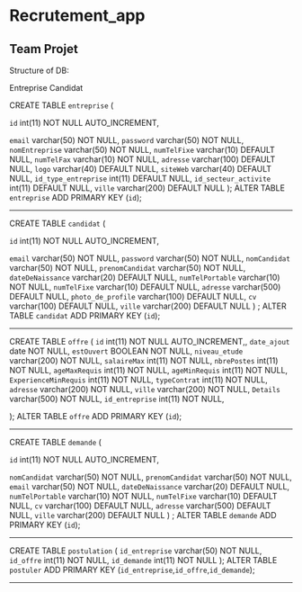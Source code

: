 # Recrutement_app
## Team Projet

Structure of DB:

Entreprise
Candidat

CREATE TABLE `entreprise` (

`id` int(11) NOT NULL AUTO_INCREMENT,

`email` varchar(50) NOT NULL,
`password` varchar(50) NOT NULL,
`nomEntreprise` varchar(50) NOT NULL,
`numTelFixe` varchar(10) DEFAULT NULL,
`numTelFax` varchar(10) NOT NULL,
`adresse` varchar(100) DEFAULT NULL,
`logo` varchar(40) DEFAULT NULL,
`siteWeb` varchar(40) DEFAULT NULL,
`id_type_entreprise` int(11) DEFAULT NULL,
`id_secteur_activite` int(11) DEFAULT NULL,
`ville` varchar(200) DEFAULT NULL
);
ALTER TABLE `entreprise` ADD PRIMARY KEY (`id`);

____________________________________________________

CREATE TABLE `candidat` (

`id` int(11) NOT NULL AUTO_INCREMENT,

`email` varchar(50) NOT NULL,
`password` varchar(50) NOT NULL,
`nomCandidat` varchar(50) NOT NULL,
`prenomCandidat` varchar(50) NOT NULL,
`dateDeNaissance` varchar(20) DEFAULT NULL,
`numTelPortable` varchar(10) NOT NULL,
`numTelFixe` varchar(10) DEFAULT NULL,
`adresse` varchar(500) DEFAULT NULL,
`photo_de_profile` varchar(100) DEFAULT NULL,
`cv` varchar(100) DEFAULT NULL,
`ville` varchar(200) DEFAULT NULL
) ;
ALTER TABLE `candidat` ADD PRIMARY KEY (`id`);

____________________________________________________

CREATE TABLE `offre` (
`id` int(11) NOT NULL AUTO_INCREMENT,,
`date_ajout` date NOT NULL,
`estOuvert` BOOLEAN NOT NULL,
`niveau_etude` varchar(200) NOT NULL,
`salaireMax` int(11) NOT NULL,
`nbrePostes` int(11) NOT NULL,
`ageMaxRequis` int(11) NOT NULL,
`ageMinRequis` int(11) NOT NULL,
`ExperienceMinRequis` int(11) NOT NULL,
`typeContrat` int(11) NOT NULL,
`adresse` varchar(200) NOT NULL,
`ville` varchar(200) NOT NULL,
`Details` varchar(500) NOT NULL,
`id_entreprise` int(11) NOT NULL,

);
ALTER TABLE `offre` ADD PRIMARY KEY (`id`);

________________________________________________

CREATE TABLE `demande` (

`id` int(11) NOT NULL AUTO_INCREMENT,

`nomCandidat` varchar(50) NOT NULL,
`prenomCandidat` varchar(50) NOT NULL,
`email` varchar(50) NOT NULL,
`dateDeNaissance` varchar(20) DEFAULT NULL,
`numTelPortable` varchar(10) NOT NULL,
`numTelFixe` varchar(10) DEFAULT NULL,
`cv` varchar(100) DEFAULT NULL,
`adresse` varchar(500) DEFAULT NULL,
`ville` varchar(200) DEFAULT NULL
) ;
ALTER TABLE `demande` ADD PRIMARY KEY (`id`);

________________________________________________

CREATE TABLE `postulation` (
`id_entreprise` varchar(50) NOT NULL,
`id_offre` int(11) NOT NULL,
`id_demande` int(11) NOT NULL
);
ALTER TABLE `postuler` ADD PRIMARY KEY (`id_entreprise`,`id_offre`,`id_demande`);

_______________________________________________
